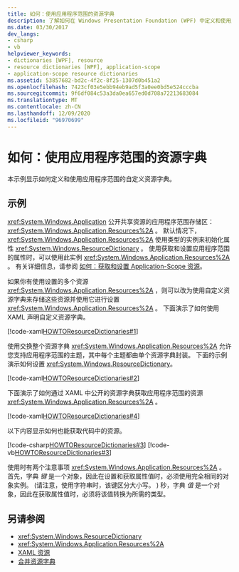 ```yaml
---
title: 如何：使用应用程序范围的资源字典
description: 了解如何在 Windows Presentation Foundation (WPF) 中定义和使用应用程序范围的自定义资源字典。
ms.date: 03/30/2017
dev_langs:
- csharp
- vb
helpviewer_keywords:
- dictionaries [WPF], resource
- resource dictionaries [WPF], application-scope
- application-scope resource dictionaries
ms.assetid: 53857682-bd2c-4f2c-8f25-1307d0b451a2
ms.openlocfilehash: 7423cf03e5ebb94eb9ad5f3a0ee0bd5e524cccba
ms.sourcegitcommit: 9f6df084c53a3da0ea657ed0d708a72213683084
ms.translationtype: MT
ms.contentlocale: zh-CN
ms.lasthandoff: 12/09/2020
ms.locfileid: "96970699"
---
```

# <a name="how-to-use-an-application-scope-resource-dictionary"></a>如何：使用应用程序范围的资源字典

本示例显示如何定义和使用应用程序范围的自定义资源字典。  
  
## <a name="example"></a>示例  

 <xref:System.Windows.Application> 公开共享资源的应用程序范围存储区： <xref:System.Windows.Application.Resources%2A> 。 默认情况下， <xref:System.Windows.Application.Resources%2A> 使用类型的实例来初始化属性 <xref:System.Windows.ResourceDictionary> 。 使用获取和设置应用程序范围的属性时，可以使用此实例 <xref:System.Windows.Application.Resources%2A> 。 有关详细信息，请参阅 [如何：获取和设置 Application-Scope 资源](/previous-versions/dotnet/netframework-4.0/aa348547(v=vs.100))。
  
 如果你有使用设置的多个资源 <xref:System.Windows.Application.Resources%2A> ，则可以改为使用自定义资源字典来存储这些资源并使用它进行设置 <xref:System.Windows.Application.Resources%2A> 。 下面演示了如何使用 XAML 声明自定义资源字典。
  
 [!code-xaml[HOWTOResourceDictionaries#1](~/samples/snippets/csharp/VS_Snippets_Wpf/HowToResourceDictionaries/CSharp/MyResourceDictionary.xaml#1)]  
  
 使用交换整个资源字典 <xref:System.Windows.Application.Resources%2A> 允许您支持应用程序范围的主题，其中每个主题都由单个资源字典封装。 下面的示例演示如何设置 <xref:System.Windows.ResourceDictionary>。  
  
 [!code-xaml[HOWTOResourceDictionaries#2](~/samples/snippets/csharp/VS_Snippets_Wpf/HowToResourceDictionaries/CSharp/App.xaml#2)]  
  
 下面演示了如何通过 XAML 中公开的资源字典获取应用程序范围的资源 <xref:System.Windows.Application.Resources%2A> 。  
  
 [!code-xaml[HOWTOResourceDictionaries#4](~/samples/snippets/csharp/VS_Snippets_Wpf/HowToResourceDictionaries/CSharp/MainWindow.xaml#4)]  
  
 以下内容显示如何也能获取代码中的资源。  
  
 [!code-csharp[HOWTOResourceDictionaries#3](~/samples/snippets/csharp/VS_Snippets_Wpf/HowToResourceDictionaries/CSharp/MainWindow.xaml.cs#3)]
 [!code-vb[HOWTOResourceDictionaries#3](~/samples/snippets/visualbasic/VS_Snippets_Wpf/HowToResourceDictionaries/VB/MainWindow.xaml.vb#3)]  
  
 使用时有两个注意事项 <xref:System.Windows.Application.Resources%2A> 。 首先，字典 *键* 是一个对象，因此在设置和获取属性值时，必须使用完全相同的对象实例。  (请注意，使用字符串时，该键区分大小写。 ) 秒，字典 *值* 是一个对象，因此在获取属性值时，必须将该值转换为所需的类型。  
  
## <a name="see-also"></a>另请参阅

- <xref:System.Windows.ResourceDictionary>
- <xref:System.Windows.Application.Resources%2A>
- [XAML 资源](/dotnet/desktop-wpf/fundamentals/xaml-resources-define)
- [合并资源字典](../advanced/merged-resource-dictionaries.md)
